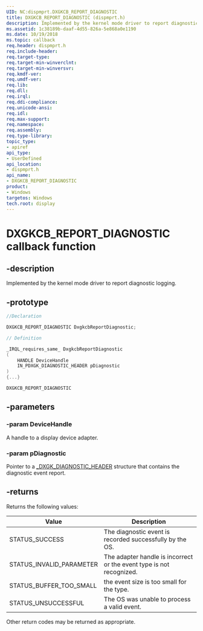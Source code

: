 ```yaml
---
UID: NC:dispmprt.DXGKCB_REPORT_DIAGNOSTIC
title: DXGKCB_REPORT_DIAGNOSTIC (dispmprt.h)
description: Implemented by the kernel mode driver to report diagnostic logging.
ms.assetid: 1c38189b-daaf-4d55-826a-5e868a0e1190
ms.date: 10/19/2018
ms.topic: callback
req.header: dispmprt.h
req.include-header:
req.target-type:
req.target-min-winverclnt:
req.target-min-winversvr:
req.kmdf-ver:
req.umdf-ver:
req.lib:
req.dll:
req.irql:
req.ddi-compliance:
req.unicode-ansi:
req.idl:
req.max-support:
req.namespace:
req.assembly:
req.type-library:
topic_type:
- apiref
api_type:
- UserDefined
api_location:
- dispmprt.h
api_name:
- DXGKCB_REPORT_DIAGNOSTIC
product: 
- Windows
targetos: Windows
tech.root: display
---
```


# DXGKCB_REPORT_DIAGNOSTIC callback function

## -description

Implemented by the kernel mode driver to report diagnostic logging.

## -prototype

```cpp
//Declaration

DXGKCB_REPORT_DIAGNOSTIC DxgkcbReportDiagnostic;

// Definition

_IRQL_requires_same_ DxgkcbReportDiagnostic
(
	HANDLE DeviceHandle
	IN_PDXGK_DIAGNOSTIC_HEADER pDiagnostic
)
{...}

DXGKCB_REPORT_DIAGNOSTIC


```

## -parameters

### -param DeviceHandle

A handle to a display device adapter.

### -param pDiagnostic

Pointer to a [_DXGK_DIAGNOSTIC_HEADER](C:\drivers\wdk-ddi\wdk-ddi-src\content\dispmprt\ns-dispmprt-_dxgk_diagnostic_header.md) structure that contains the diagnostic event report.

## -returns

Returns the following values:

| Value | Description |
| -- | -- |
| STATUS_SUCCESS| The diagnostic event is recorded successfully by the OS.|
| STATUS_INVALID_PARAMETER| The adapter handle is incorrect or the event type is not recognized. |
| STATUS_BUFFER_TOO_SMALL | the event size is too small for the type. |
| STATUS_UNSUCCESSFUL | The OS was unable to process a valid event.|

Other return codes may be returned as appropriate.
